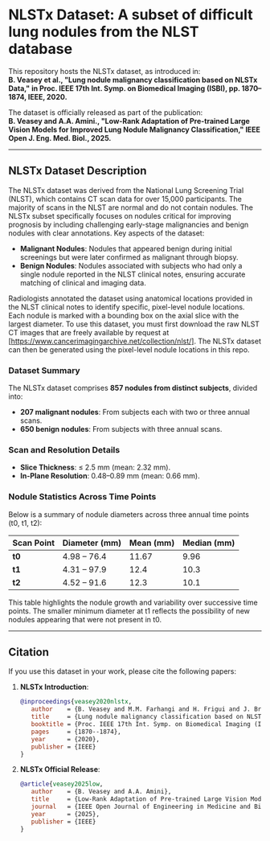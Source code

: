 # NLSTx Dataset: A subset of difficult lung nodules from the NLST database

This repository hosts the NLSTx dataset, as introduced in:  
**B. Veasey et al., "Lung nodule malignancy classification based on NLSTx Data," in Proc. IEEE 17th Int. Symp. on Biomedical Imaging (ISBI), pp. 1870–1874, IEEE, 2020.** 

The dataset is officially released as part of the publication:  
**B. Veasey and A.A. Amini., "Low-Rank Adaptation of Pre-trained Large Vision Models for Improved Lung Nodule Malignancy Classification," IEEE Open J. Eng. Med. Biol., 2025.**

---

## NLSTx Dataset Description

The NLSTx dataset was derived from the National Lung Screening Trial (NLST), which contains CT scan data for over 15,000 participants. The majority of scans in the NLST are normal and do not contain nodules. The NLSTx subset specifically focuses on nodules critical for improving prognosis by including challenging early-stage malignancies and benign nodules with clear annotations. Key aspects of the dataset:

- **Malignant Nodules**: Nodules that appeared benign during initial screenings but were later confirmed as malignant through biopsy.
- **Benign Nodules**: Nodules associated with subjects who had only a single nodule reported in the NLST clinical notes, ensuring accurate matching of clinical and imaging data.

Radiologists annotated the dataset using anatomical locations provided in the NLST clinical notes to identify specific, pixel-level nodule locations. Each nodule is marked with a bounding box on the axial slice with the largest diameter. To use this dataset, you must first download the raw NLST CT images that are freely available by request at [https://www.cancerimagingarchive.net/collection/nlst/]. The NLSTx dataset can then be generated using the pixel-level nodule locations in this repo.

### Dataset Summary

The NLSTx dataset comprises **857 nodules from distinct subjects**, divided into:  
- **207 malignant nodules**: From subjects each with two or three annual scans.  
- **650 benign nodules**: From subjects with three annual scans.  

### Scan and Resolution Details
- **Slice Thickness**: ≤ 2.5 mm (mean: 2.32 mm).  
- **In-Plane Resolution**: 0.48–0.89 mm (mean: 0.66 mm).  

### Nodule Statistics Across Time Points
Below is a summary of nodule diameters across three annual time points (t0, t1, t2):

| **Scan Point** | **Diameter (mm)**  | **Mean (mm)** | **Median (mm)** |
|----------------|--------------------|---------------|-----------------|
| **t0**         | 4.98 – 76.4        | 11.67         | 9.96            |
| **t1**         | 4.31 – 97.9        | 12.4          | 10.3            |
| **t2**         | 4.52 – 91.6        | 12.3          | 10.1            |

This table highlights the nodule growth and variability over successive time points. The smaller minimum diameter at t1 reflects the possibility of new nodules appearing that were not present in t0.

---

## Citation

If you use this dataset in your work, please cite the following papers:

1. **NLSTx Introduction**:  
   ```bibtex
   @inproceedings{veasey2020nlstx,
      author    = {B. Veasey and M.M. Farhangi and H. Frigui and J. Broadhead and M. Dahle and A. Pezeshk and A. Seow and A. A. Amini},
      title     = {Lung nodule malignancy classification based on NLSTx Data},
      booktitle = {Proc. IEEE 17th Int. Symp. on Biomedical Imaging (ISBI)},
      pages     = {1870--1874},
      year      = {2020},
      publisher = {IEEE}
   }
2. **NLSTx Official Release**:  
   ```bibtex
   @article{veasey2025low,
      author    = {B. Veasey and A.A. Amini},
      title     = {Low-Rank Adaptation of Pre-trained Large Vision Models for Improved Lung Nodule Malignancy Classification},
      journal   = {IEEE Open Journal of Engineering in Medicine and Biology},
      year      = {2025},
      publisher = {IEEE}
   }
